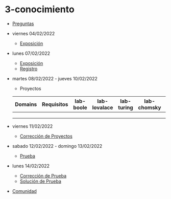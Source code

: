 # 3-conocimiento

- [Preguntas](https://escuela.it/)
- viernes 04/02/2022
  - [Exposición](https://escuela.it/)
- lunes 07/02/2022
  - [Exposición](https://escuela.it/)
  - [Registro](https://escuela.it/)
- martes 08/02/2022 - jueves 10/02/2022
   - Proyectos
  
  |Domains|Requisitos|lab-boole|lab-lovalace|lab-turing|lab-chomsky|lab-bernersLee|
  |-------|----------|---------|------------|----------|-----------|--------------|
  |       |          |         |            |          |           |              |
  |       |          |         |            |          |           |              |
  |       |          |         |            |          |           |              |
- viernes 11/02/2022
  - [Corrección de Proyectos](https://escuela.it/)
- sabado 12/02/2022 - domingo 13/02/2022
  - [Prueba](https://escuela.it/)
- lunes 14/02/2022
  - [Corrección de Prueba](https://escuela.it/)
  - [Solución de Prueba](https://escuela.it/)
- [Comunidad](https://app.slack.com/client/T02S3KYD464/C02TRC3TFTK)


